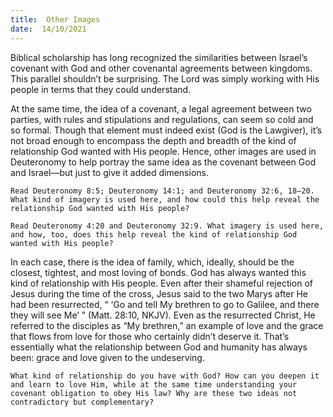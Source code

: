 ```yaml
---
title:  Other Images
date:  14/10/2021
---
```


Biblical scholarship has long recognized the similarities between Israel’s covenant with God and other covenantal agreements between kingdoms. This parallel shouldn’t be surprising. The Lord was simply working with His people in terms that they could understand.

At the same time, the idea of a covenant, a legal agreement between two parties, with rules and stipulations and regulations, can seem so cold and so formal. Though that element must indeed exist (God is the Lawgiver), it’s not broad enough to encompass the depth and breadth of the kind of relationship God wanted with His people. Hence, other images are used in Deuteronomy to help portray the same idea as the covenant between God and Israel—but just to give it added dimensions.

`Read Deuteronomy 8:5; Deuteronomy 14:1; and Deuteronomy 32:6, 18–20. What kind of imagery is used here, and how could this help reveal the relationship God wanted with His people?`

`Read Deuteronomy 4:20 and Deuteronomy 32:9. What imagery is used here, and how, too, does this help reveal the kind of relationship God wanted with His people?`

In each case, there is the idea of family, which, ideally, should be the closest, tightest, and most loving of bonds. God has always wanted this kind of relationship with His people. Even after their shameful rejection of Jesus during the time of the cross, Jesus said to the two Marys after He had been resurrected, “ ‘Go and tell My brethren to go to Galilee, and there they will see Me’ ” (Matt. 28:10, NKJV). Even as the resurrected Christ, He referred to the disciples as “My brethren,” an example of love and the grace that flows from love for those who certainly didn’t deserve it. That’s essentially what the relationship between God and humanity has always been: grace and love given to the undeserving.

`What kind of relationship do you have with God? How can you deepen it and learn to love Him, while at the same time understanding your covenant obligation to obey His law? Why are these two ideas not contradictory but complementary?`